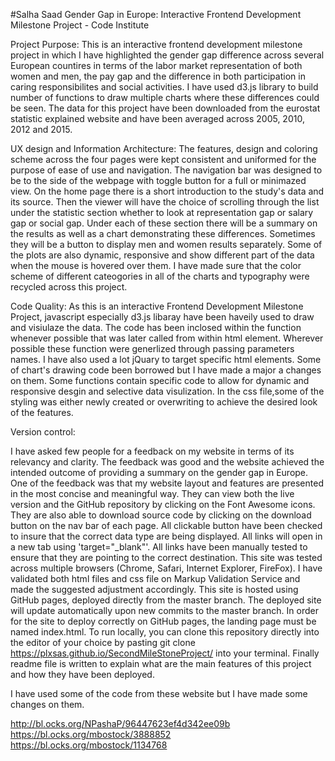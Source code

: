 #Salha Saad Gender Gap in Europe: Interactive Frontend Development Milestone Project - Code Institute

Project Purpose: 
This is an interactive frontend development milestone project in which I have highlighted the gender gap difference across several European countires in terms of the labor market representation of both women and men, the pay gap and the difference in both participation in caring responsibilites and social activities. I have used d3.js library to build number of functions to draw multiple charts where these differences could be seen. The data for this project have been downloaded from the eurostat statistic explained website and have been averaged across 2005, 2010, 2012 and 2015.


UX design and Information Architecture: 
The features, design and coloring scheme across the four pages were kept consistent and uniformed for the purpose of ease of use and navigation. The navigation bar was designed to be to the side of the webpage with toggle button for a full or minimazed view. On the home page there is a short introduction to the study's data and its source. Then the viewer will have the choice of scrolling through the list under the statistic section whether to look at representation gap or salary gap or social gap. Under each of these section there will be a summary on the results as well as a chart demonstrating these differences. Sometimes they will be a button to display men and women results separately. Some of the plots are also dynamic, responsive and show different part of the data when the mouse is hovered over them. I have made sure that the color scheme of different cateogories in all of the charts and typography were recycled across this project.  


Code Quality:
As this is an interactive Frontend Development Milestone Project, javascript especially d3.js libaray have been haveily used to draw and visiulaze the data. The code has been inclosed within the function whenever possible that was later called from within html element. Wherever possible these function were generlized through passing parameters names. I have also used a lot jQuary to target specific html elements. Some of chart's drawing code been borrowed but I have made a major a changes on them. Some functions contain specific code to allow for dynamic and responsive desgin and selective data visulization. In the css file,some of the styling was either newly created or overwriting to achieve the desired look of the features.  


Version control:

I have asked few people for a feedback on my website in terms of its relevancy and clarity. The feedback was good and the website achieved the intended outcome of providing a summary on the gender gap in Europe. One of the feedback was that my website layout and features are presented in the most concise and meaningful way. They can view both the live version and the GitHub repository by clicking on the Font Awesome icons. They are also able to download source code by clicking on the download button on the nav bar of each page. All clickable button have been checked to insure that the correct data type are being displayed. All links will open in a new tab using 'target="_blank"'. All links have been manually tested to ensure that they are pointing to the correct destination. This site was tested across multiple browsers (Chrome, Safari, Internet Explorer, FireFox). I have validated both html files and css file on Markup Validation Service and made the suggested adjustment accordingly. This site is hosted using GitHub pages, deployed directly from the master branch. The deployed site will update automatically upon new commits to the master branch. In order for the site to deploy correctly on GitHub pages, the landing page must be named index.html. To run locally, you can clone this repository directly into the editor of your choice by pasting git clone https://plxsas.github.io/SecondMileStoneProject/ into your terminal. Finally readme file is written to explain what are the main features of this project and how they have been deployed. 


I have used some of the code from these website but I have made some changes on them. 

http://bl.ocks.org/NPashaP/96447623ef4d342ee09b
https://bl.ocks.org/mbostock/3888852
https://bl.ocks.org/mbostock/1134768